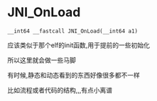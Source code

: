 #  JNI_OnLoad

`__int64 __fastcall JNI_OnLoad(__int64 a1)`

应该类似于那个elf的init函数,用于提前的一些初始化

所以这里就会做一些马脚





有时候,静态和动态看到的东西好像很多都不一样

比如流程或者代码的结构,,,有点小离谱